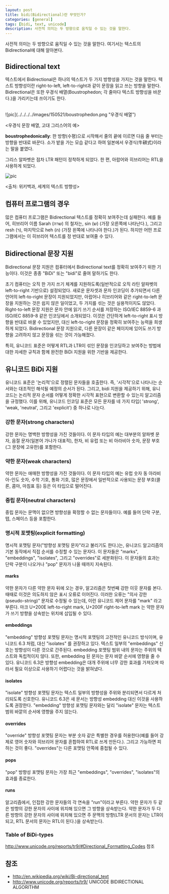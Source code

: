```yaml
---
layout: post
title: bidi(Bidirectional)란 무엇인가?
categories: [general]
tags: [bidi, text, unicode]
description: 사전적 의미는 두 방향으로 움직일 수 있는 것을 말한다.
---
```


사전적 의미는 두 방향으로 움직일 수 있는 것을 말한다. 여기서는 텍스트의 Bidirectional에 대해 알아본다.

## Bidirectional text
텍스트에서 Bidirectional은 하나의 텍스트가 두 가지 방향성을 가지는 것을 말한다. 텍스트 방향성이란 right-to-left, left-to-right과 같이 문장을 읽고 쓰는 방향을 말한다. Bidirectional은 또한 우경식 배열(Boustrophedon; 각 줄마다 텍스트 방향성을 바꾼다.)을 가리키는데 쓰이기도 한다.

<br />
![pic](../../../../images/150521/boustrophedon.png "우경식 배열")

<우경식 문장 배열, 고대 그리스어의 예>

__boustrophedonically__: 한 방향(수평)으로 시작해서 줄의 끝에 이르면 다음 줄 부터는 방향을 반대로 바꾼다. 소가 밭을 가는 모습 같다고 하여 일본에서 우경식(牛耕式)이라는 말을 붙였다.

그리스 알파벳은 점차 LTR 패턴이 정착하게 되었다. 한 편, 아랍어와 히브리어는 RTL을 사용하게 되었다.

![pic](../../../../images/150521/800px-Writing_directions_of_the_world.svg.png "Wikipedia")

<출처: 위키백과, 세계의 텍스트 방향성>

## 컴퓨터 프로그램의 경우
많은 컴퓨터 프로그램은 Bidirectional 텍스트를 정확히 보여주는데 실패한다. 예를 들어, 히브리어 이름 Sarah (שרה) 의 철자는, sin (ש) (가장 오른쪽에 나타난다.), 그리고 resh (ר), 마지막으로 heh (ה) (가장 왼쪽에 나타나야 한다.)가 된다. 하지만 어떤 프로그램에서는 이 히브리어 텍스트를 정 반대로 보여줄 수 있다.

## Bidirectional 문장 지원
Bidirectional 문장 지원은 컴퓨터에서 Bidirectional text를 정확히 보여주기 위한 기능이다. 이것은 종종 "BiDi" 또는 "bidi"로 줄여 말하기도 한다.

초기 컴퓨터는 오직 한 가지 쓰기 체계를 지원하도록(일반적으로 오직 라틴 알파벳의 left-to-right 기반으로) 설정되었다. 새로운 문자셋과 문자 인코딩이 추가되면서 다른 언어의 left-to-right 문장이 지원되었지만, 아랍어나 히브리어와 같은 right-to-left 문장을 지원하는 것은 쉽지 않은 일이었고, 두 가지를 섞는 것은 실용적이지도 않았다. Right-to-left 문장 지원은 문자 안에 읽기 쓰기 순서를 저장하는 ISO/IEC 8859-6 과 ISO/IEC 8859-8 같은 인코딩에서 소개되었다. 이것은 간단하게 left-to-right 표시 방향을 반대로 바꿀 수 있었지만, 대신 left-to-right 문장을 정확히 보여주는 능력을 희생하게 되었다. Bidirectional 문장 지원으로, 다른 문장이 같은 페이지에 있어도 쓰기 방향을 고려하지 않고 문장을 섞는 것이 가능해졌다.

특히, 유니코드 표준은 어떻게 RTL과 LTR이 섞인 문장을 인코딩하고 보여주는 방법에 대한 자세한 규칙과 함께 완전한 BiDi 지원을 위한 기반을 제공한다.

## 유니코드 BiDi 지원
유니코드 표준은 '논리적'으로 정렬된 문자들을 호출한다. 즉, '시각적'으로 나타나는 순서와는 대조적인 해석될 예정의 순서가 된다. 그리고, bidi 지원을 제공하기 위해, 유니코드는 논리적 문자 순서를 어떻게 정확한 시각적 표현으로 변환할 수 있는지 알고리즘을 규정했다. 이를 위해, 유니코드 인코딩 표준은 모든 문자를 네 가지 타입( 'strong', 'weak, 'neutral', 그리고 'explicit') 중 하나로 나눈다.

### 강한 문자(strong characters)
강한 문자는 명백한 방향성을 가진 것들이다. 이 문자 타입의 예는 대부분의 알파벳 문자, 음절 문자(일본어 가나가 대표적), 한자, 비 유럽 또는 비 아라비아 숫자, 문장 부호(그 문장에 고유한)를 포함한다.

### 약한 문자(weak characters)
약한 문자는 애매한 방향성을 가진 것들이다. 이 문자 타입의 예는 유럽 숫자 동 아라비아-인도 숫자, 수학 기호, 통화 기호, 많은 문장에서 일반적으로 사용되는 문장 부호(콜론, 콤마, 마침표 등) 등은 이 타입으로 떨어진다.

### 중립 문자(neutral characters)
중립 문자는 문맥이 없으면 방향성을 확정할 수 없는 문자들이다. 예를 들어 단락 구분, 탭, 스페이스 등을 포함한다.

### 명시적 포맷팅(explicit formatting)
명시적 포맷팅 문자("방향성 포맷팅 문자"라고 불리기도 한다.)는, 유니코드 알고리즘의 기본 동작에서 직접 순서를 수정할 수 있는 문자다. 이 문자들은 "marks", "embeddings", "isolates", 그리고 "overrides"로 세분화된다. 이 문자들의 효과는 단락 구분이 나오거나 "pop" 문자가 나올 때까지 지속된다.

#### marks
약한 문자가 다른 약한 문자 뒤에 오는 경우, 알고리즘은 첫번째 강한 이웃 문자를 본다. 때때로 이것은 의도하지 않은 표시 오류로 이어진다. 이러한 오류는 "의사 강한(pseudo-string)" 문자로 수정될 수 있는데, 이런 유니코드 제어 문자를 "mark" 라고 부른다. 마크 U+200E left-to-right mark, U+200F right-to-left mark 는 약한 문자가 쓰기 방향을 상속받는 위치에 삽입될 수 있다.

#### embeddings
"embedding" 방향성 포맷팅 문자는 명시적 포맷팅의 고전적인 유니코드 방식이며, 유니코드 6.3 처럼, 대신 "isolates" 를 권장하고 있다. 텍스트 일부의 "embeddings" 신호는 방향성이 다른 것으로 간주된다. embedding 포맷팅 범위 내의 문자는 주위의 텍스트와 독립적이지 않다. 또한, embedding 된 문자는 문자 바깥 순서에 영향을 줄 수 있다. 유니코드 6.3은 방향성 embedding은 대개 주위에 너무 강한 효과를 가져오며 따라서 필요 이상으로 사용하기 어렵다는 것을 밝혀냈다.

#### isolates
"isolate" 방향성 포맷팅 문자는 텍스트 일부의 방향성을 주위와 분리되면서 다르게 처리되도록 신호한다. 유니코드 6.3은 새 문서는 방향성 embedding 대신 이것을 사용하도록 권장한다. "embedding" 방향성 포맷팅 문자와는 달리 "isolate" 문자는 텍스트 범위 바깥의 순서에 영향을 주지 않는다.

#### overrides
"override" 방향성 포맷팅 문자는 부분 숫자 같은 특별한 경우를 허용한다(예를 들어 강제로 영어 숫자와 히브리어 문자를 혼합하여 RTL로 쓰게 만든다.). 그리고 가능하면 피하는 것이 좋다. "overrides"는 다른 포맷팅 안쪽에 중첩될 수 있다.

#### pops
"pop" 방향성 포맷팅 문자는 가장 최근 "embeddings", "overrides", "isolates"의 효과를 종료한다.

#### runs
알고리즘에서, 인접한 강한 문자들의 각 연속을 "run"이라고 부른다. 약한 문자가 두 같은 방향의 강한 문자의 사이에 위치해 있으면 그 방향을 상속받는다. 약한 문자가 두 다른 방향의 강한 문자의 사이에 위치해 있으면 주 문맥의 방향(LTR 문서의 문자는 LTR이 되고, RTL 문서의 문자는 RTL이 된다.)을 상속받는다.

### Table of BiDi-types
http://www.unicode.org/reports/tr9/#Directional_Formatting_Codes 참조

## 참조
- http://en.wikipedia.org/wiki/Bi-directional_text
- http://www.unicode.org/reports/tr9/ UNICODE BIDIRECTIONAL ALGORITHM

